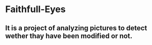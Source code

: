 # Faithfull-Eyes
## It is a project of analyzing pictures to detect wether thay have been modified or not.
